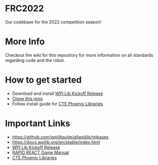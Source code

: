 # FRC2022
Our codebase for the 2022 competition season!

# More Info

Checkout the wiki for this repository for more information on all standards regarding code and the robot.

# How to get started

- Download and install [WPI Lib Kickoff Release](https://github.com/wpilibsuite/allwpilib/releases/tag/v2022.1.1)
- [Clone this repo](https://github.com/first95/FRC2022)
- Follow install guide for [CTE Phoenix Libraries](https://docs.ctre-phoenix.com/en/stable/ch05a_CppJava.html)

# Important Links

- https://github.com/wpilibsuite/allwpilib/releases
- https://docs.wpilib.org/en/stable/index.html
- [WPI Lib Kickoff Release](https://github.com/wpilibsuite/allwpilib/releases/tag/v2022.1.1)
- [RAPID REACT Game Manual](https://firstfrc.blob.core.windows.net/frc2022/Manual/2022FRCGameManual.pdf)
- [CTE Phoenix Libraries](https://docs.ctre-phoenix.com/en/stable/ch05a_CppJava.html)

